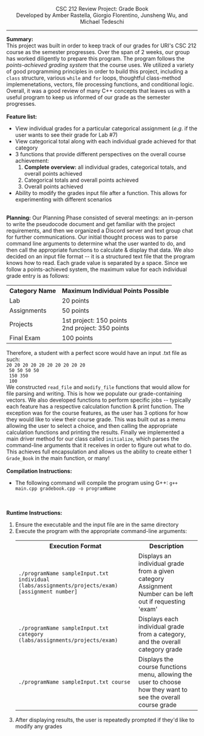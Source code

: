<p align="center">CSC 212 Review Project: Grade Book<br>Developed by Amber Rastella, Giorgio Florentino, Junsheng Wu, and Michael Tedeschi<hr></p>

<b>Summary:</b><br>
This project was built in order to keep track of our grades for URI's CSC 212 course as the semester progresses. Over the span of 2 weeks, our group has worked diligently to prepare this program. The program follows the <i>points-achieved grading system</i> that the course uses. We utilized a variety of good programming principles in order to build this project, including a <code>class</code> structure, various <code>while</code> and <code>for</code> loops, thoughtful class-method implemenetations, vectors, file processing functions, and conditional logic. Overall, it was a good review of many C++ concepts that leaves us with a useful program to keep us informed of our grade as the semester progresses.
<br><br>
<b>Feature list:</b>
<ul>
 <li>View individual grades for a particular categorical assignment (<i>e.g.</i> if the user wants to see their grade for Lab #7)</li>
 <li>View categorical total along with each individual grade achieved for that category</li>
 <li>3 functions that provide different perspectives on the overall course achievement:
  <ol><li><b>Complete overview:</b> all individual grades, categorical totals, and overall points achieved</li>
   <li>Categorical totals and overall points achieved</li>
   <li>Overall points achieved</li>
  </ol>
 <li>Ability to modify the grades input file after a function. This allows for experimenting with different scenarios
</ul>
<br>
<b>Planning:</b>
Our Planning Phase consisted of several meetings: an in-person to write the pseudocode document and get familiar with the project requirements, and then we organized a Discord server and text group chat for further communications. Our initial thought process was to parse command line arguments to determine what the user wanted to do, and then call the appropriate functions to calculate & display that data. We also decided on an input file format -- it is a structured text file that the program knows how to read. Each grade value is separated by a space. Since we follow a points-achieved system, the maximum value for each individual grade entry is as follows:
<br><table align="center">
 <tr>
  <th>Category Name</th>
  <th>Maximum Individual Points Possible</th>
 </tr>
 <tr>
  <td>Lab</td>
  <td>20 points</td>
 </tr>
 <tr>
  <td>Assignments</td>
  <td>50 points</td>
 </tr>
 <tr>
  <td>Projects</td>
  <td>1st project: 150 points<br>2nd project: 350 points</td>
 </tr>
 <tr>
  <td>Final Exam</td>
  <td>100 points</td>
 </tr>
 </table>
 Therefore, a student with a perfect score would have an input .txt file as such:<br>
 <code>20 20 20 20 20 20 20 20 20 20
 50 50 50 50
 150 350
 100</code><br>
 We constructed <code>read_file</code> and <code>modify_file</code> functions that would allow for file parsing and writing. This is how we populate our grade-containing vectors. We also developed functions to perform specific jobs -- typically each feature has a respective calculation function & print function. The exception was for the course features, as the user has 3 options for how they would like to view their course grade. This was built out as a menu allowing the user to select a choice, and then calling the appropriate calculation functions and printing the results. Finally we implemented a main driver method for our class called <code>initialize</code>, which parses the command-line arguments that it receives in order to figure out what to do. This achieves full encapsulation and allows us the ability to create either 1 <code>Grade_Book</code> in the main function, or many!
 <br><br>
 <b>Compilation Instructions:</b>
 <ul><li>The following command will compile the program using G++: <code>g++ main.cpp gradebook.cpp -o programName</code></li></ul>
 <br>
 <br>
 <b>Runtime Instructions:</b>
 <ol>
 <li>Ensure the executable and the input file are in the same directory</li>
 <li>Execute the program with the appropriate command-line arguments:</li>
 <table align="center">
  <tr>
   <th>Execution Format</th>
   <th>Description</th>
  </tr>
  <tr>
   <td style="white-space: no-wrap;"><code>./programName sampleInput.txt individual (labs/assignments/projects/exam) [assignment number]</code></td>
    <td>Displays an individual grade from a given category<br>Assignment Number can be left out if requesting 'exam'</td>
  </tr>
  <tr>
   <td style="white-space: no-wrap;"><code>./programName sampleInput.txt category (labs/assignments/projects/exam)</code></td>
   <td>Displays each individual grade from a category, and the overall category grade</td>
  </tr>
  <tr>
   <td style="white-space: no-wrap;"><code>./programName sampleInput.txt course</code></td>
   <td>Displays the course functions menu, allowing the user to choose how they want to see the overall course grade</td>
  </tr>
 </table>
<li>After displaying results, the user is repeatedly prompted if they'd like to modify any grades</li>
 </ol>
